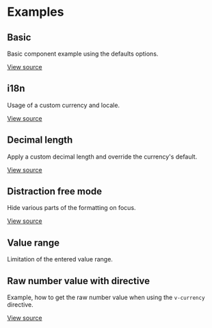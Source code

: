 # Examples

## Basic
Basic component example using the defaults options.
<Basic/>

[View source](https://github.com/dm4t2/vue-currency-input/blob/master/docs/.vuepress/components/Basic.vue)

## i18n
Usage of a custom currency and locale.
<i18n/>

[View source](https://github.com/dm4t2/vue-currency-input/blob/master/docs/.vuepress/components/i18n.vue)

## Decimal length
Apply a custom decimal length and override the currency's default.
<DecimalLength/>

[View source](https://github.com/dm4t2/vue-currency-input/blob/master/docs/.vuepress/components/DecimalLength.vue)

## Distraction free mode
Hide various parts of the formatting on focus.
<DistractionFree/>

[View source](https://github.com/dm4t2/vue-currency-input/blob/master/docs/.vuepress/components/DistractionFree.vue)

## Value range
Limitation of the entered value range.
<ValueRange/>

## Raw number value with directive
Example, how to get the raw number value when using the `v-currency` directive. 
<RawNumberValueWithDirective/>

[View source](https://github.com/dm4t2/vue-currency-input/blob/master/docs/.vuepress/components/RawNumberValueWithDirective.vue)


